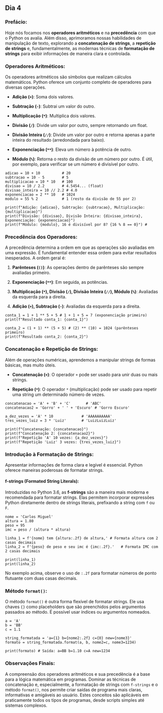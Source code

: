## Dia 4
### Prefácio:

Hoje nós focamos nos **operadores aritméticos** e na **precedência** com que o Python os avalia. Além disso, aprimoramos nossas habilidades de manipulação de texto, explorando a **concatenação de strings**, a **repetição de strings** e, fundamentalmente, as modernas técnicas de **formatação de strings** para exibir informações de maneira clara e controlada.

### Operadores Aritméticos:

Os operadores aritméticos são símbolos que realizam cálculos matemáticos. Python oferece um conjunto completo de operadores para diversas operações.

- **Adição (``+``)**: Soma dois valores.

- **Subtração (``-``)**: Subtrai um valor do outro.

- **Multiplicação (``*``)**: Multiplica dois valores.

- **Divisão (``/``)**: Divide um valor por outro, sempre retornando um float.

- **Divisão Inteira (``//``)**: Divide um valor por outro e retorna apenas a parte inteira do resultado (arredondada para baixo).

- **Exponenciação (``**``)**: Eleva um número à potência de outro.

- **Módulo (``%``)**: Retorna o resto da divisão de um número por outro. É útil, por exemplo, para verificar se um número é divisível por outro.

````
adicao = 10 + 10          # 20
subtracao = 10 - 5        # 5
multiplicacao = 10 * 10   # 100
divisao = 10 / 2.2        # 4.5454... (float)
divisao_inteira = 10 // 2.2 # 4.0
exponenciacao = 2 ** 10   # 1024
modulo = 55 % 2           # 1 (resto da divisão de 55 por 2)

print(f"Adição: {adicao}, Subtração: {subtracao}, Multiplicação: {multiplicacao}")
print(f"Divisão: {divisao}, Divisão Inteira: {divisao_inteira}, Exponenciação: {exponenciacao}")
print(f"Módulo: {modulo}, 16 é divisível por 8? {16 % 8 == 0}") #
````

### Precedência dos Operadores:

A precedência determina a ordem em que as operações são avaliadas em uma expressão. É fundamental entender essa ordem para evitar resultados inesperados. A ordem geral é:

1. **Parênteses (``()``)**: As operações dentro de parênteses são sempre avaliadas primeiro.

2. **Exponenciação (``**``)**: Em seguida, as potências.

3. **Multiplicação (``*``), Divisão (``/``), Divisão Inteira (``//``), Módulo (``%``)**: Avaliadas da esquerda para a direita.

4. **Adição (``+``), Subtração (``-``)**: Avaliadas da esquerda para a direita.

````
conta_1 = 1 + 1 ** 5 + 5 # 1 + 1 + 5 = 7 (exponenciação primeiro)
print(f"Resultado conta_1: {conta_1}") 

conta_2 = (1 + 1) ** (5 + 5) # (2) ** (10) = 1024 (parênteses primeiro)
print(f"Resultado conta_2: {conta_2}")
````

### Concatenação e Repetição de Strings:

Além de operações numéricas, aprendemos a manipular strings de formas básicas, mas muito úteis.

- **Concatenação (``+``)**: O operador ``+`` pode ser usado para unir duas ou mais strings.

- **Repetição (``*``)**: O operador ``*`` (multiplicação) pode ser usado para repetir uma string um determinado número de vezes.

````
concatenacao = 'A' + 'B' + 'C'       # 'ABC'
concatenacao2 = 'Gorro' + ' ' + 'Escuro' # 'Gorro Escuro'

a_dez_vezes = 'A' * 10             # 'AAAAAAAAAA'
tres_vezes_luiz = 3 * 'Luiz'       # 'LuizLuizLuiz'

print(f"Concatenação: {concatenacao}")
print(f"Concatenação 2: {concatenacao2}")
print(f"Repetição 'A' 10 vezes: {a_dez_vezes}")
print(f"Repetição 'Luiz' 3 vezes: {tres_vezes_luiz}") 
````

### Introdução à Formatação de Strings:

Apresentar informações de forma clara e legível é essencial. Python oferece maneiras poderosas de formatar strings.

#### f-strings (Formated String Literals):

Introduzidas no Python 3.6, as **f-strings** são a maneira mais moderna e recomendada para formatar strings. Elas permitem incorporar expressões Python diretamente dentro de strings literais, prefixando a string com ``f`` ou ``F``.

````
nome = 'Carlos Miguel'
altura = 1.80
peso = 95
imc = peso / (altura * altura)

linha_1 = f'{nome} tem {altura:.2f} de altura,' # Formata altura com 2 casas decimais
linha_2 = f'{peso} de peso e seu imc é {imc:.2f}.'   # Formata IMC com 2 casas decimais

print(linha_1)
print(linha_2) 
````

No exemplo acima, observe o uso de ``:.2f`` para formatar números de ponto flutuante com duas casas decimais.

### Método ``format()``:

O método ``format()`` é outra forma flexível de formatar strings. Ele usa chaves ``{}`` como placeholders que são preenchidos pelos argumentos passados ao método. É possível usar índices ou argumentos nomeados.

````
a = 'A'
b = 'BB'
c = 1.1

string_formatada = 'a={1} b={nome2:.2f} c={0} new={nome3}'
formato = string_formatada.format(a, b, nome2=c, nome3=1234)

print(formato) # Saída: a=BB b=1.10 c=A new=1234
````

### Observações Finais:
A compreensão dos operadores aritméticos e sua precedência é a base para a lógica matemática em programas. Dominar as técnicas de concatenação e, especialmente, a formatação de strings com ``f-strings`` e o método ``format()``, nos permite criar saídas de programa mais claras, informativas e amigáveis ao usuário. Estes conceitos são aplicáveis em praticamente todos os tipos de programas, desde scripts simples até sistemas complexos.